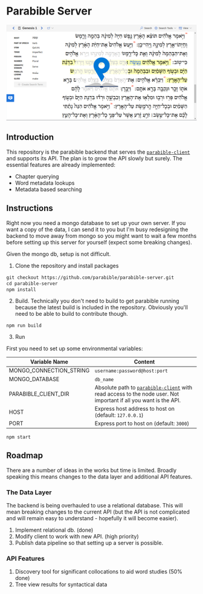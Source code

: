 # Parabible Server

[![Parabible screenshot: Hebrew Genesis 1 morphology](parabible-screenshot.png)](https://parabible.com/)

## Introduction

This repository is the parabible backend that serves the [`parabible-client`](https://github.com/parabible/parabible-client) and supports its API. The plan is to grow the API slowly but surely. The essential features are already implemented:

- Chapter querying
- Word metadata lookups
- Metadata based searching

## Instructions

Right now you need a mongo database to set up your own server. If you want a copy of the data, I can send it to you but I'm busy redesigning the backend to move away from mongo so you might want to wait a few months before setting up this server for yourself (expect some breaking changes).

Given the mongo db, setup is not difficult.

1. Clone the repository and install packages

```
git checkout https://github.com/parabible/parabible-server.git
cd parabible-server
npm install
```

2. Build. Technically you don't need to build to get parabible running because the latest build is included in the repository. Obviously you'll need to be able to build to contribute though.

```
npm run build
```

3. Run

First you need to set up some environmental variables:

|Variable Name|Content|
|---|---|
|MONGO_CONNECTION_STRING|`username:password@host:port`|
|MONGO_DATABASE|`db_name`|
|PARABIBLE_CLIENT_DIR|Absolute path to [`parabible-client`](https://github.com/parabible/parabible-client) with read access to the node user. Not important if all you want is the API.|
|HOST|Express host address to host on (default: `127.0.0.1`)|
|PORT|Express port to host on (default: `3000`)|

```
npm start
```

## Roadmap

There are a number of ideas in the works but time is limited. Broadly speaking this means changes to the data layer and additional API features.

### The Data Layer

The backend is being overhauled to use a relational database. This will mean breaking changes to the current API (but the API is not complicated and will remain easy to understand - hopefully it will become easier).

1. Implement relational db. (done)
2. Modify client to work with new API. (high priority)
3. Publish data pipeline so that setting up a server is possible.

### API Features

1. Discovery tool for significant collocations to aid word studies (50% done)
2. Tree view results for syntactical data